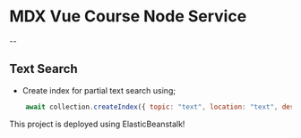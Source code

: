 # MDX Vue Course Node Service  
--

## Text Search

- Create index for partial text search using;
```js
    await collection.createIndex({ topic: "text", location: "text", description: "text" })
```

This project is deployed using ElasticBeanstalk!
